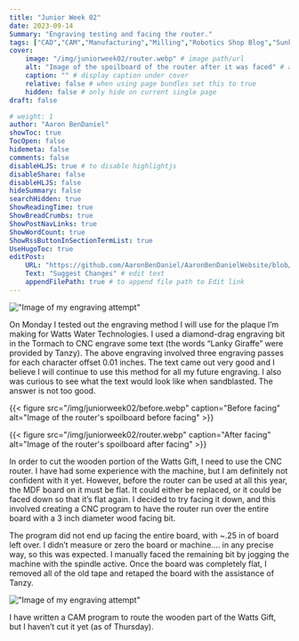```yaml
---
title: "Junior Week 02"
date: 2023-09-14
Summary: "Engraving testing and facing the router."
tags: ["CAD","CAM","Manufacturing","Milling","Robotics Shop Blog","Sunk Robotics","Routing","Watts Water Plaque"]
cover:
    image: "/img/juniorweek02/router.webp" # image path/url
    alt: "Image of the spoilboard of the router after it was faced" # alt text
    caption: "" # display caption under cover
    relative: false # when using page bundles set this to true
    hidden: false # only hide on current single page
draft: false

# weight: 1
author: "Aaron BenDaniel"
showToc: true
TocOpen: false
hidemeta: false
comments: false
disableHLJS: true # to disable highlightjs
disableShare: false
disableHLJS: false
hideSummary: false
searchHidden: true
ShowReadingTime: true
ShowBreadCrumbs: true
ShowPostNavLinks: true
ShowWordCount: true
ShowRssButtonInSectionTermList: true
UseHugoToc: true
editPost:
    URL: "https://github.com/AaronBenDaniel/AaronBenDanielWebsite/blob/main/content"
    Text: "Suggest Changes" # edit text
    appendFilePath: true # to append file path to Edit link
---
```


!["Image of my engraving attempt"](/img/juniorweek02/engrave.webp)

On Monday I tested out the engraving method I will use for the plaque I’m making for Watts Water Technologies. I used a diamond-drag engraving bit in the Tormach to CNC engrave some text (the words “Lanky Giraffe” were provided by Tanzy). The above engraving involved three engraving passes for each character offset 0.01 inches. The text came out very good and I believe I will continue to use this method for all my future engraving. I also was curious to see what the text would look like when sandblasted. The answer is not too good.

{{< figure src="/img/juniorweek02/before.webp" caption="Before facing" alt="Image of the router's spoilboard before facing" >}}

{{< figure src="/img/juniorweek02/router.webp" caption="After facing" alt="Image of the router's spoilboard after facing" >}}

In order to cut the wooden portion of the Watts Gift, I need to use the CNC router. I have had some experience with the machine, but I am definitely not confident with it yet. However, before the router can be used at all this year, the MDF board on it must be flat. It could either be replaced, or it could be faced down so that it’s flat again. I decided to try facing it down, and this involved creating a CNC program to have the router run over the entire board with a 3 inch diameter wood facing bit.

The program did not end up facing the entire board, with ~.25 in of board left over. I didn’t measure or zero the board or machine…. in any precise way, so this was expected. I manually faced the remaining bit by jogging the machine with the spindle active. Once the board was completely flat, I removed all of the old tape and retaped the board with the assistance of Tanzy.

!["Image of my engraving attempt"](/img/juniorweek02/drawing.webp)

I have written a CAM program to route the wooden part of the Watts Gift, but I haven’t cut it yet (as of Thursday).